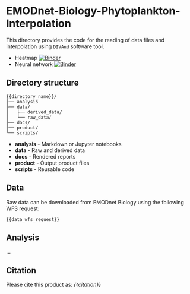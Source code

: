 # EMODnet-Biology-Phytoplankton-Interpolation


This directory provides the code for the reading of data files and interpolation using `DIVAnd` software tool.

* Heatmap [![Binder](https://mybinder.org/badge_logo.svg)](https://mybinder.org/v2/gh/gher-ulg/EMODnet-Biology-Interpolated-Maps/master?filepath=analysis%2Finterp_presence_absence.ipynb)
* Neural network [![Binder](https://mybinder.org/badge_logo.svg)](https://mybinder.org/v2/gh/gher-ulg/EMODnet-Biology-Interpolated-Maps/master?filepath=analysis%2Femodnet_bio_DIVAndNN.ipynb)


## Directory structure

```
{{directory_name}}/
├── analysis
├── data/
│   ├── derived_data/
│   └── raw_data/
├── docs/
├── product/
└── scripts/
```

* **analysis** - Markdown or Jupyter notebooks
* **data** - Raw and derived data
* **docs** - Rendered reports
* **product** - Output product files
* **scripts** - Reusable code

## Data

Raw data can be downloaded from EMODnet Biology using the following WFS request:

```
{{data_wfs_request}}
```

## Analysis

...

## Citation

Please cite this product as:
*{{citation}}*
